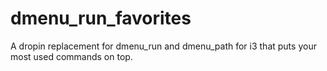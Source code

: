 # dmenu_run_favorites
A dropin replacement for dmenu_run and dmenu_path for i3 that puts your most used commands on top.


